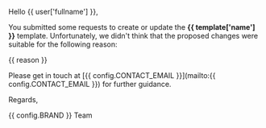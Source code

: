 Hello {{ user['fullname'] }},

You submitted some requests to create or update the
**{{ template['name'] }}** template. Unfortunately, we didn't think that the
proposed changes were suitable for the following reason:

{{ reason }}

Please get in touch at
[{{ config.CONTACT_EMAIL }}](mailto:{{ config.CONTACT_EMAIL }})
for further guidance.

Regards,

{{ config.BRAND }} Team
